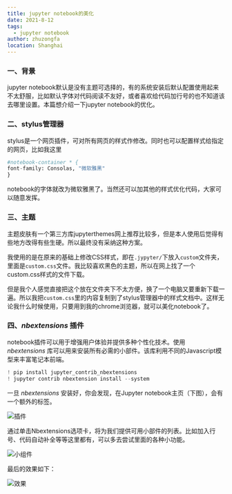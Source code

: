 ```yaml
---
title: jupyter notebook的美化
date: 2021-8-12
tags: 
  - jupyter notebook
author: zhuzongfa
location: Shanghai 
---
```



### 一、背景

jupyter notebook默认是没有主题可选择的，有的系统安装后默认配置使用起来不太舒服，比如默认字体对代码阅读不友好，或者喜欢给代码加行号的也不知道该去哪里设置。本篇想介绍一下jupyter notebook的优化。



### 二、stylus管理器

stylus是一个网页插件，可对所有网页的样式作修改。同时也可以配置样式给指定的网页，比如我这里

```python
#notebook-container * {
font-family: Consolas, "微软雅黑"
}
```

notebook的字体就改为微软雅黑了。当然还可以加其他的样式优化代码，大家可以随意发挥。



### 三、主题

主题皮肤有一个第三方库jupyterthemes网上推荐比较多，但是本人使用后觉得有些地方改得有些生硬。所以最终没有采纳这种方案。

我使用的是在原来的基础上修改CSS样式，即在`.jypyter/`下放入`custom`文件夹，里面是`custom.css`文件。我比较喜欢黑色的主题，所以在网上找了一个custom.css样式的文件下载。

但是我个人感觉直接把这个放在文件夹下不太方便，换了一个电脑又要重新下载一遍。所以我把`custom.css`里的内容复制到了stylus管理器中的样式文档中。这样无论我什么时候使用，只要用到我的chrome浏览器，就可以美化notebook了。



### 四、*nbextensions* 插件

notebook插件可以用于增强用户体验并提供多种个性化技术。使用 *nbextensions* 库可以用来安装所有必需的小部件。该库利用不同的Javascript模型来丰富笔记本前端。

```python
! pip install jupyter_contrib_nbextensions
! jupyter contrib nbextension install --system
```

一旦 *nbextensions* 安装好，你会发现，在Jupyter notebook主页（下图），会有一个额外的标签。

![插件](https://i.loli.net/2021/08/11/WgZTm3iwVbQcOfB.png "插件")

通过单击Nbextensions选项卡，将为我们提供可用小部件的列表。比如加入行号、代码自动补全等等这里都有，可以多去尝试里面的各种小功能。

![小组件](https://i.loli.net/2021/08/11/NXEivabekgT19Bw.png "插件")

最后的效果如下：

![效果](https://i.loli.net/2021/08/11/rOkjIyezwS3ZHbl.png "dark效果")

